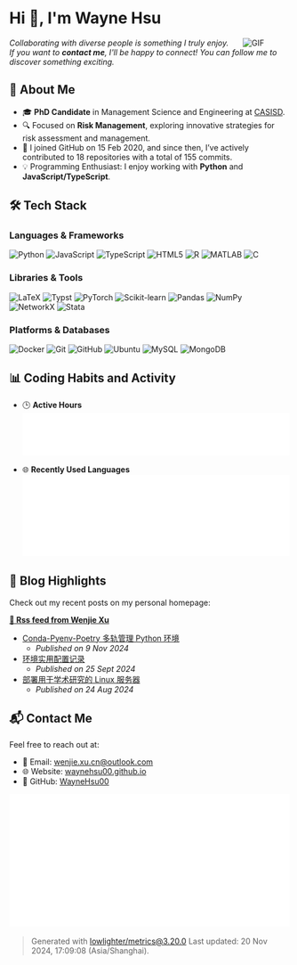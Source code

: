 <h1 align="left">Hi 👋, I'm Wayne Hsu</h1>

<img align="right" alt="GIF" src="https://media.giphy.com/media/LnQjpWaON8nhr21vNW/giphy.gif" width="84" title="Hi">

<em><p align="left">
    Collaborating with diverse people is something I truly enjoy. <br> If you want to <b>contact me</b>, I'll be happy to connect! You can follow me to discover something exciting.
</p></em>

## 📝 About Me

- 🎓 **PhD Candidate** in Management Science and Engineering at [CASISD](http://www.casisd.cn/).
- 🔍 Focused on **Risk Management**, exploring innovative strategies for risk assessment and management.
- 📅 I joined GitHub on 15 Feb 2020, and since then, I’ve actively contributed to 18 repositories with a total of 155 commits.
- 💡 Programming Enthusiast: I enjoy working with **Python** and **JavaScript/TypeScript**.

## 🛠️ Tech Stack

### Languages & Frameworks

![Python](https://img.shields.io/badge/Python-3670A0?style=flat-square&logo=python&logoColor=ffdd54)
![JavaScript](https://img.shields.io/badge/JavaScript-F7DF1E?style=flat-square&logo=javascript&logoColor=black)
![TypeScript](https://img.shields.io/badge/TypeScript-007ACC?style=flat-square&logo=typescript&logoColor=white)
![HTML5](https://img.shields.io/badge/HTML5-E34F26?style=flat-square&logo=html5&logoColor=white)
![R](https://img.shields.io/badge/R-276DC3?style=flat-square&logo=r&logoColor=white)
![MATLAB](https://img.shields.io/badge/MATLAB-0076A8?style=flat-square&logo=mathworks&logoColor=white)
![C](https://img.shields.io/badge/C-00599C?style=flat-square&logo=c&logoColor=white)

### Libraries & Tools

![LaTeX](https://img.shields.io/badge/LaTeX-008080?style=flat-square&logo=latex&logoColor=white)
![Typst](https://img.shields.io/badge/Typst-181717?style=flat-square&logo=latex&logoColor=white)
![PyTorch](https://img.shields.io/badge/PyTorch-EE4C2C?style=flat-square&logo=pytorch&logoColor=white)
![Scikit-learn](https://img.shields.io/badge/Scikit--Learn-F7931E?style=flat-square&logo=scikit-learn&logoColor=white)
![Pandas](https://img.shields.io/badge/Pandas-150458?style=flat-square&logo=pandas&logoColor=white)
![NumPy](https://img.shields.io/badge/NumPy-013243?style=flat-square&logo=numpy&logoColor=white)
![NetworkX](https://img.shields.io/badge/NetworkX-333333?style=flat-square&logo=python&logoColor=white)
![Stata](https://img.shields.io/badge/Stata-1E90FF?style=flat-square&logoColor=white)

### Platforms & Databases

![Docker](https://img.shields.io/badge/Docker-2496ED?style=flat-square&logo=docker&logoColor=white)
![Git](https://img.shields.io/badge/Git-F05032?style=flat-square&logo=git&logoColor=white)
![GitHub](https://img.shields.io/badge/GitHub-181717?style=flat-square&logo=github&logoColor=white)
![Ubuntu](https://img.shields.io/badge/Ubuntu-E95420?style=flat-square&logo=ubuntu&logoColor=white)
![MySQL](https://img.shields.io/badge/MySQL-4479A1?style=flat-square&logo=mysql&logoColor=white)
![MongoDB](https://img.shields.io/badge/MongoDB-47A248?style=flat-square&logo=mongodb&logoColor=white)

## 📊 Coding Habits and Activity

- 🕒 **Active Hours**
  <img src="https://github.com/WayneHsu00/WayneHsu00/blob/main/.cache/habits.svg">

- 🌐 **Recently Used Languages**
  <img src="https://github.com/WayneHsu00/WayneHsu00/blob/main/.cache/languages.svg">

## 📝 Blog Highlights

Check out my recent posts on my personal homepage:

**[🗼 Rss feed from Wenjie Xu](https://waynehsu00.github.io//)**
* [Conda-Pyenv-Poetry 多轨管理 Python 环境](https://waynehsu00.github.io//blog/2024/Python%E7%8E%AF%E5%A2%83%E7%AE%A1%E7%90%86/)
  * *Published on 9 Nov 2024*
* [环境实用配置记录](https://waynehsu00.github.io//blog/2024/%E7%8E%AF%E5%A2%83%E5%AE%9E%E7%94%A8%E9%85%8D%E7%BD%AE%E8%AE%B0%E5%BD%95/)
  * *Published on 25 Sept 2024*
* [部署用于学术研究的 Linux 服务器](https://waynehsu00.github.io//blog/2024/%E9%83%A8%E7%BD%B2%E7%94%A8%E4%BA%8E%E5%AD%A6%E6%9C%AF%E7%A0%94%E7%A9%B6%E7%9A%84Linux%E6%9C%8D%E5%8A%A1%E5%99%A8/)
  * *Published on 24 Aug 2024*


## 📬 Contact Me

Feel free to reach out at:

- 📧 Email: [wenjie.xu.cn@outlook.com](mailto:wenjie.xu.cn@outlook.com)  
- 🌐 Website: [waynehsu00.github.io](https://waynehsu00.github.io/)  
- 📖 GitHub: [WayneHsu00](https://github.com/WayneHsu00)

<img src="https://github.com/WayneHsu00/WayneHsu00/blob/main/.cache/activity.svg">

> Generated with [lowlighter/metrics@3.20.0](https://github.com/lowlighter/metrics)
> Last updated: 20 Nov 2024, 17:09:08 (Asia/Shanghai).
